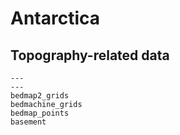 # Antarctica

## Topography-related data
```{nbgallery}
---
---
bedmap2_grids
bedmachine_grids
bedmap_points
basement
```
